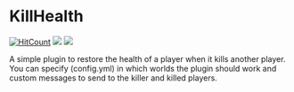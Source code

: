 # KillHealth
[![HitCount](http://hits.dwyl.io/Vale914/https://githubcom/PocketMineItalianDevs/KillHealth.svg)](http://hits.dwyl.io/Vale914/https://githubcom/PocketMineItalianDevs/KillHealth)
[![](https://poggit.pmmp.io/shield.state/KillHealth)](https://poggit.pmmp.io/p/KillHealth)
[![](https://poggit.pmmp.io/shield.dl.total/KillHealth)](https://poggit.pmmp.io/p/KillHealth)


A simple plugin to restore the health of a player when it kills another player.
You can specify (config.yml) in which worlds the plugin should work and custom messages to send to the killer and killed players.
